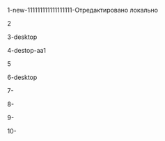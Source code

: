 1-new-111111111111111111-Отредактировано локально

2

3-desktop

4-destop-aa1

5

6-desktop

7-

8-

9-

10-


